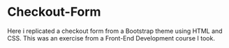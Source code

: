# Checkout-Form
Here i replicated a checkout form from a Bootstrap theme using HTML and CSS.  This was an exercise from a Front-End Development course I took.
